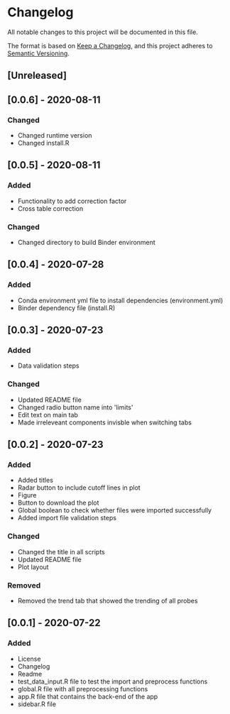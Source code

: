 # Changelog
All notable changes to this project will be documented in this file.

The format is based on [Keep a Changelog](https://keepachangelog.com/en/1.0.0/),
and this project adheres to [Semantic Versioning](https://semver.org/spec/v2.0.0.html).

## [Unreleased]

## [0.0.6] - 2020-08-11
### Changed
- Changed runtime version
- Changed install.R

## [0.0.5] - 2020-08-11

### Added
- Functionality to add correction factor
- Cross table correction

### Changed
- Changed directory to build Binder environment

## [0.0.4] - 2020-07-28

### Added
- Conda environment yml file to install dependencies (environment.yml)
- Binder dependency file (install.R)

## [0.0.3] - 2020-07-23

### Added
- Data validation steps

### Changed
- Updated README file
- Changed radio button name into 'limits'
- Edit text on main tab
- Made irreleveant components invisble when switching tabs

## [0.0.2] - 2020-07-23

### Added
- Added titles
- Radar button to include cutoff lines in plot
- Figure
- Button to download the plot
- Global boolean to check whether files were imported successfully
- Added import file validation steps

### Changed
- Changed the title in all scripts
- Updated README file
- Plot layout

### Removed
- Removed the trend tab that showed the trending of all probes

## [0.0.1] - 2020-07-22

### Added
- License
- Changelog
- Readme
- test_data_input.R file to test the import and preprocess functions
- global.R file with all preprocessing functions
- app.R file that contains the back-end of the app
- sidebar.R file
